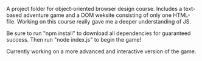 A project folder for object-oriented browser design course. Includes a text-based adventure game and a DOM weksite consisting of only one HTML-file. 
Working on this course really gave me a deeper understanding of JS.
 
 Be sure to run "npm install" to download all dependencies for guaranteed success. Then run "node index.js" to begin the game!
 
 
 Currently working on a more advanced and interactive version of the game.
